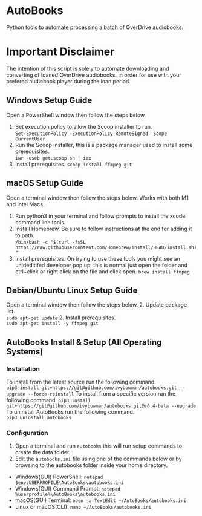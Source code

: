 # AutoBooks

Python tools to automate processing a batch of OverDrive audiobooks.  

# Important Disclaimer

The intention of this script is solely to automate downloading and converting of loaned OverDrive audiobooks, in order for use with your prefered audiobook player during the loan period.

## Windows Setup Guide

Open a PowerShell window then follow the steps below.
1. Set execution policy to allow the Scoop installer to run.  
`Set-ExecutionPolicy -ExecutionPolicy RemoteSigned -Scope CurrentUser`
2. Run the Scoop installer, this is a package manager used to install some prerequisites.  
`iwr -useb get.scoop.sh | iex`
3. Install prerequisites.
`scoop install ffmpeg git`

## macOS Setup Guide

Open a terminal window then follow the steps below. Works with both M1 and Intel Macs.
1. Run python3 in your terminal and follow prompts to install the xcode command line tools.
2. Install Homebrew. Be sure to follow instructions at the end for adding it to path.  
`/bin/bash -c "$(curl -fsSL https://raw.githubusercontent.com/Homebrew/install/HEAD/install.sh)"`
3. Install prerequisites. On trying to use these tools you might see an unideditifed developer pop up, this is normal just open the folder and ctrl+click or right click on the file and click open.
`brew install ffmpeg`

## Debian/Ubuntu Linux Setup Guide

Open a terminal window then follow the steps below. 
2. Update package list.  
`sudo apt-get update`
2. Install prerequisites.  
`sudo apt-get install -y ffmpeg git`


## AutoBooks Install & Setup (All Operating Systems)

### Installation 
To install from the latest source run the following command.  
`pip3 install git+https://git@github.com/ivybowman/autobooks.git --upgrade --force-reinstall`
To install from a specific version run the following command.
`pip3 install git+https://git@github.com/ivybowman/autobooks.git@v0.4-beta --upgrade`
To uninstall AutoBooks run the following command.  
`pip3 uninstall autobooks`

### Configuration

1. Open a terminal and run `autobooks` this will run setup commands to create the data folder.
2. Edit the `autobooks.ini` file using one of the commands below or by browsing to the autobooks folder inside your home directory.
- Windows(GUI) PowerShell: `notepad $env:USERPROFILE\AutoBooks\autobooks.ini`
- Windows(GUI) Command Prompt: `notepad %userprofile%\AutoBooks\autobooks.ini`
- macOS(GUI) Terminal: `open -a TextEdit ~/AutoBooks/autobooks.ini`
- Linux or macOS(CLI): `nano ~/AutoBooks/autobooks.ini`


